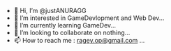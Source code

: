 - 👋 Hi, I’m @justANURAGG
- 👀 I’m interested in GameDevlopment and Web Dev...
- 🌱 I’m currently learning GameDev...
- 💞️ I’m looking to collaborate on nothing...
- 📫 How to reach me : ragey.op@gmail.com ...

<!---
justANURAGG/justANURAGG is a ✨ special ✨ repository because its `README.md` (this file) appears on your GitHub profile.
You can click the Preview link to take a look at your changes.
--->
